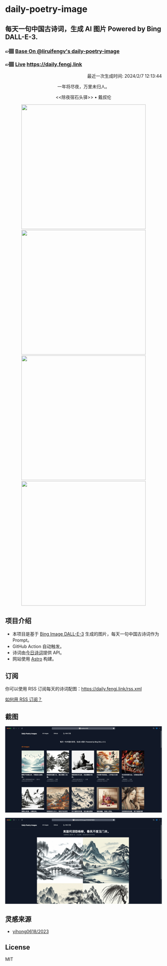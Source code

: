 
# daily-poetry-image

## 每天一句中国古诗词，生成 AI 图片 Powered by Bing DALL-E-3.

### 👉🏽 [Base On @liruifengv's daily-poetry-image](https://github.com/liruifengv/daily-poetry-image)

### 👉🏽 [Live](https://daily.fengj.link) https://daily.fengj.link

<p align="right">
  最近一次生成时间: 2024/2/7 12:13:44
</p>
<p align="center">
一年将尽夜，万里未归人。
</p>
<p align="center">
<<除夜宿石头驿>> • 戴叔伦
</p>
<p align="center">
<img src="https://tse1.mm.bing.net/th/id/OIG1.EEC6wEWY9FTiwZNec1fG" height="400" width="400" />
<img src="https://tse3.mm.bing.net/th/id/OIG1.iq_INoBVTtKw7EWYRYOI" height="400" width="400" />
<img src="https://tse2.mm.bing.net/th/id/OIG1.PzQWEIpgT_JKgF5z8lG_" height="400" width="400" />
<img src="https://tse2.mm.bing.net/th/id/OIG1.U0Xt9zhgz2FbCH9XKAe1" height="400" width="400" />
</p>

## 项目介绍

-   本项目是基于 [Bing Image DALL-E-3](https://www.bing.com/images/create) 生成的图片，每天一句中国古诗词作为 Prompt。
-   GitHub Action 自动触发。
-   诗词由[今日诗词](https://www.jinrishici.com/)提供 API。
-   网站使用 [Astro](https://astro.build) 构建。

## 订阅

你可以使用 RSS 订阅每天的诗词配图：https://daily.fengj.link/rss.xml

[如何用 RSS 订阅？](https://zhuanlan.zhihu.com/p/55026716)

## 截图

![图片列表](./screenshots/Snipaste_2023-12-28_21-00-26.png)

![图片详情](./screenshots/Snipaste_2023-12-28_21-00-53.png)

## 灵感来源

-   [yihong0618/2023](https://github.com/yihong0618/2023)

## License

MIT
